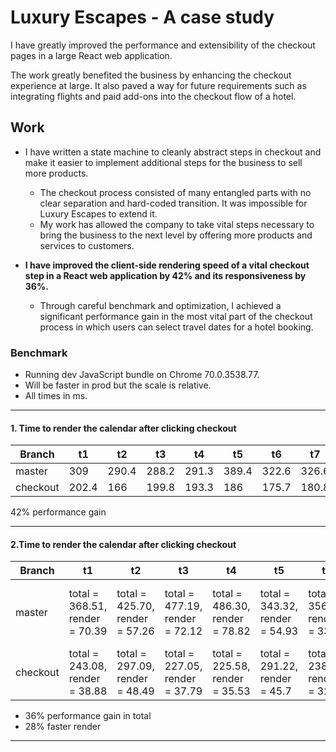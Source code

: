 # Luxury Escapes - A case study

I have greatly improved the performance and extensibility of the checkout pages in a large React web application.

The work greatly benefited the business by enhancing the checkout experience at large. It also paved a way for future requirements such as integrating flights and paid add-ons into the checkout flow of a hotel.

## Work

* I have written a state machine to cleanly abstract steps in checkout and make it easier to implement additional steps for the business to sell more products.
  * The checkout process consisted of many entangled parts with no clear separation and hard-coded transition. It was impossible for Luxury Escapes to extend it.
  * My work has allowed the company to take vital steps necessary to bring the business to the next level by offering more products and services to customers.

* **I have improved the client-side rendering speed of a vital checkout step in a React web application by 42% and its responsiveness by 36%.**
  * Through careful benchmark and optimization, I achieved a significant performance gain in the most vital part of the checkout process in which users can select travel dates for a hotel booking.

### Benchmark

* Running dev JavaScript bundle on Chrome 70.0.3538.77.
* Will be faster in prod but the scale is relative.
* All times in ms.

---

#### 1. Time to render the calendar after clicking checkout

| Branch  | t1  |  t2 | t3  | t4  | t5  | t6  |  t7 | t8  | t9  | t10  |  mean  | stddev |
|---|---|---|---|---|---|---|---|---|---|---|---|---|
| master|309|290.4|288.2|291.3|389.4|322.6|326.6|286.2|325.7|293.9|312.3|31.6|
| checkout| 202.4|166|199.8|193.3|186|175.7|180.8| 182.3|156.6|177.5|182|14.3|

42% performance gain

---

#### 2.Time to render the calendar after clicking checkout

| Branch | t1 | t2 | t3 | t4 | t5 | t6 | t7 | t8 | t9 | t10 | mean | stddev |
|---|---|---|---|---|---|---|---|---|---|---|---|---|
| master | total = 368.51, render = 70.39 | total = 425.70, render = 57.26 | total = 477.19, render = 72.12  | total = 486.30, render = 78.82 | total = 343.32, render = 54.93 | total = 356.91, render = 33.38 | total = 316.24, render = 36.99 | total = 383.09, render = 55.26 | total = 367.56, render = 46.09 | total = 432.53, render = 70.99 | total = 395.74, render = 57.62 | total = 57.11, render = 15.49 |
| checkout | total = 243.08, render = 38.88 | total = 297.09, render = 48.49 | total = 227.05, render = 37.79 | total = 225.58, render = 35.53 | total = 291.22, render = 45.7 | total = 238.13, render = 32.16 | total 272.01, render = 41.47 | total = 237.03, render = 31.27 | total = 264.43, render = 62.73 | total = 242.54, render = 42.89 | total = 253.82, render = 41.7 | total = 25.82, render = 9.23|


* 36% performance gain in total
* 28% faster render

---
